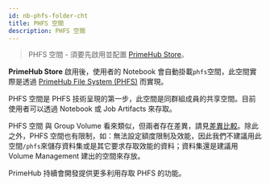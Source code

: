 ```yaml
---
id: nb-phfs-folder-cht
title: PHFS 空間
description: PHFS 空間
---
```


>PHFS 空間 - 須要先啟用並配置 [PrimeHub Store](design/primehub-store)。

**PrimeHub Store** 啟用後，使用者的 Notebook 會自動掛載`phfs`空間，此空間實際是透過 [PrimeHub File System (PHFS)](design/phfs) 而實現。

PHFS 空間是 PHFS 技術呈現的第一步，此空間是同群組成員的共享空間。目前使用者可以透過 Notebook 或 Job Artifacts 來存取。

PHFS 空間 與 Group Volume 看來類似，但兩者存在差異，請見[差異比較](../design/phfs#comparing-to-group-volume)。除此之外，PHFS 空間也有限制，如：無法設定額度限制及效能，因此我們不建議用此空間`/phfs`來儲存資料集或是其它要求存取效能的資料；資料集還是建議用 Volume Management 建出的空間來存放。

PrimeHub 持續會開發提供更多利用存取 PHFS 的功能。
